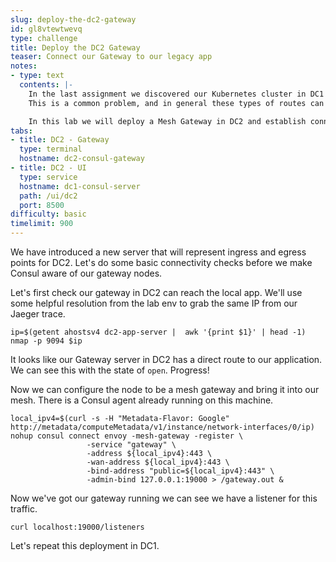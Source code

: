 ```yaml
---
slug: deploy-the-dc2-gateway
id: gl8vtewtwevq
type: challenge
title: Deploy the DC2 Gateway
teaser: Connect our Gateway to our legacy app
notes:
- type: text
  contents: |-
    In the last assignment we discovered our Kubernetes cluster in DC1 was not able to route to our legacy app running in DC2.
    This is a common problem, and in general these types of routes can be tricky to set up and secure. <br>

    In this lab we will deploy a Mesh Gateway in DC2 and establish connectivity between the gateway and our service.
tabs:
- title: DC2 - Gateway
  type: terminal
  hostname: dc2-consul-gateway
- title: DC2 - UI
  type: service
  hostname: dc1-consul-server
  path: /ui/dc2
  port: 8500
difficulty: basic
timelimit: 900
---
```

We have introduced a new server that will represent ingress and egress points for DC2.
Let's do some basic connectivity checks before we make Consul aware of our gateway nodes. <br>

Let's first check our gateway in DC2 can reach the local app.
We'll use some helpful resolution from the lab env to grab the same IP from our Jaeger trace. <br>

```
ip=$(getent ahostsv4 dc2-app-server |  awk '{print $1}' | head -1)
nmap -p 9094 $ip
```

It looks like our Gateway server in DC2 has a direct route to our application.
We can see this with the state of `open`. Progress!

Now we can configure the node to be a mesh gateway and bring it into our mesh.
There is a Consul agent already running on this machine. <br>

```
local_ipv4=$(curl -s -H "Metadata-Flavor: Google" http://metadata/computeMetadata/v1/instance/network-interfaces/0/ip)
nohup consul connect envoy -mesh-gateway -register \
                 -service "gateway" \
                 -address ${local_ipv4}:443 \
                 -wan-address ${local_ipv4}:443 \
                 -bind-address "public=${local_ipv4}:443" \
                 -admin-bind 127.0.0.1:19000 > /gateway.out &
```
Now we've got our gateway running we can see we have a listener for this traffic.

```
curl localhost:19000/listeners
```

Let's repeat this deployment in DC1.
